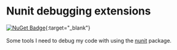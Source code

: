# Nunit debugging extensions

[![NuGet Badge](https://img.shields.io/nuget/v/YourPackageName.svg)](https://www.nuget.org/packages/Barakadax_Nunit_debugging_extensions){:target="_blank"}<br><br>
Some tools I need to debug my code with using the <a href="https://github.com/nunit/nunit" target="_blank">nunit</a> package.
